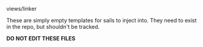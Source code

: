 views/linker

These are simply empty templates for sails to inject into. They need to exist in the repo, but shouldn't be tracked.

__DO NOT EDIT THESE FILES__